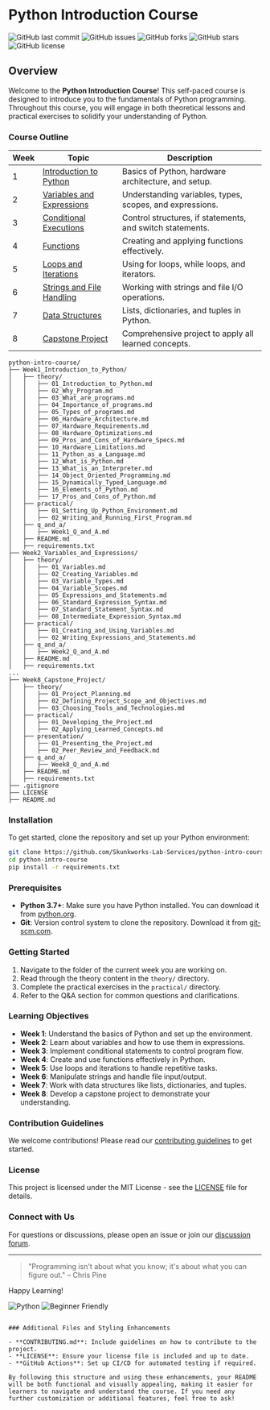 # Python Introduction Course

![GitHub last commit](https://img.shields.io/github/last-commit/Skunkworks-Lab-Services/python-intro-course)
![GitHub issues](https://img.shields.io/github/issues/Skunkworks-Lab-Services/python-intro-course)
![GitHub forks](https://img.shields.io/github/forks/Skunkworks-Lab-Services/python-intro-course)
![GitHub stars](https://img.shields.io/github/stars/Skunkworks-Lab-Services/python-intro-course)
![GitHub license](https://img.shields.io/github/license/Skunkworks-Lab-Services/python-intro-course)

## Overview

Welcome to the **Python Introduction Course**! This self-paced course is designed to introduce you to the fundamentals of Python programming. Throughout this course, you will engage in both theoretical lessons and practical exercises to solidify your understanding of Python.

### Course Outline

| Week | Topic                              | Description                                               |
|------|------------------------------------|-----------------------------------------------------------|
| 1    | [Introduction to Python](./Week1_Introduction_to_Python/README.md) | Basics of Python, hardware architecture, and setup.        |
| 2    | [Variables and Expressions](./Week2_Variables_and_Expressions/README.md) | Understanding variables, types, scopes, and expressions.   |
| 3    | [Conditional Executions](./Week3_Conditional_Executions/README.md) | Control structures, if statements, and switch statements.  |
| 4    | [Functions](./Week4_Functions/README.md) | Creating and applying functions effectively.               |
| 5    | [Loops and Iterations](./Week5_Loops_and_Iterations/README.md) | Using for loops, while loops, and iterators.               |
| 6    | [Strings and File Handling](./Week6_Strings_and_File_Handling/README.md) | Working with strings and file I/O operations.              |
| 7    | [Data Structures](./Week7_Data_Structures/README.md) | Lists, dictionaries, and tuples in Python.                 |
| 8    | [Capstone Project](./Week8_Capstone_Project/README.md) | Comprehensive project to apply all learned concepts.       |

```
python-intro-course/
├── Week1_Introduction_to_Python/
│   ├── theory/
│   │   ├── 01_Introduction_to_Python.md
│   │   ├── 02_Why_Program.md
│   │   ├── 03_What_are_programs.md
│   │   ├── 04_Importance_of_programs.md
│   │   ├── 05_Types_of_programs.md
│   │   ├── 06_Hardware_Architecture.md
│   │   ├── 07_Hardware_Requirements.md
│   │   ├── 08_Hardware_Optimizations.md
│   │   ├── 09_Pros_and_Cons_of_Hardware_Specs.md
│   │   ├── 10_Hardware_Limitations.md
│   │   ├── 11_Python_as_a_Language.md
│   │   ├── 12_What_is_Python.md
│   │   ├── 13_What_is_an_Interpreter.md
│   │   ├── 14_Object_Oriented_Programming.md
│   │   ├── 15_Dynamically_Typed_Language.md
│   │   ├── 16_Elements_of_Python.md
│   │   ├── 17_Pros_and_Cons_of_Python.md
│   ├── practical/
│   │   ├── 01_Setting_Up_Python_Environment.md
│   │   ├── 02_Writing_and_Running_First_Program.md
│   ├── q_and_a/
│   │   ├── Week1_Q_and_A.md
│   ├── README.md
│   ├── requirements.txt
├── Week2_Variables_and_Expressions/
│   ├── theory/
│   │   ├── 01_Variables.md
│   │   ├── 02_Creating_Variables.md
│   │   ├── 03_Variable_Types.md
│   │   ├── 04_Variable_Scopes.md
│   │   ├── 05_Expressions_and_Statements.md
│   │   ├── 06_Standard_Expression_Syntax.md
│   │   ├── 07_Standard_Statement_Syntax.md
│   │   ├── 08_Intermediate_Expression_Syntax.md
│   ├── practical/
│   │   ├── 01_Creating_and_Using_Variables.md
│   │   ├── 02_Writing_Expressions_and_Statements.md
│   ├── q_and_a/
│   │   ├── Week2_Q_and_A.md
│   ├── README.md
│   ├── requirements.txt
...
├── Week8_Capstone_Project/
│   ├── theory/
│   │   ├── 01_Project_Planning.md
│   │   ├── 02_Defining_Project_Scope_and_Objectives.md
│   │   ├── 03_Choosing_Tools_and_Technologies.md
│   ├── practical/
│   │   ├── 01_Developing_the_Project.md
│   │   ├── 02_Applying_Learned_Concepts.md
│   ├── presentation/
│   │   ├── 01_Presenting_the_Project.md
│   │   ├── 02_Peer_Review_and_Feedback.md
│   ├── q_and_a/
│   │   ├── Week8_Q_and_A.md
│   ├── README.md
│   ├── requirements.txt
├── .gitignore
├── LICENSE
├── README.md
```

### Installation

To get started, clone the repository and set up your Python environment:

```bash
git clone https://github.com/Skunkworks-Lab-Services/python-intro-course.git
cd python-intro-course
pip install -r requirements.txt
```

### Prerequisites

- **Python 3.7+**: Make sure you have Python installed. You can download it from [python.org](https://www.python.org/).
- **Git**: Version control system to clone the repository. Download it from [git-scm.com](https://git-scm.com/).

### Getting Started

1. Navigate to the folder of the current week you are working on.
2. Read through the theory content in the `theory/` directory.
3. Complete the practical exercises in the `practical/` directory.
4. Refer to the Q&A section for common questions and clarifications.

### Learning Objectives

- **Week 1**: Understand the basics of Python and set up the environment.
- **Week 2**: Learn about variables and how to use them in expressions.
- **Week 3**: Implement conditional statements to control program flow.
- **Week 4**: Create and use functions effectively in Python.
- **Week 5**: Use loops and iterations to handle repetitive tasks.
- **Week 6**: Manipulate strings and handle file input/output.
- **Week 7**: Work with data structures like lists, dictionaries, and tuples.
- **Week 8**: Develop a capstone project to demonstrate your understanding.

### Contribution Guidelines

We welcome contributions! Please read our [contributing guidelines](CONTRIBUTING.md) to get started.

### License

This project is licensed under the MIT License - see the [LICENSE](LICENSE) file for details.

### Connect with Us

For questions or discussions, please open an issue or join our [discussion forum](https://github.com/Skunkworks-Lab-Services/python-intro-course/discussions).

---

> "Programming isn't about what you know; it's about what you can figure out." – Chris Pine

Happy Learning!

![Python](https://img.shields.io/badge/python-v3.7%2B-blue)
![Beginner Friendly](https://img.shields.io/badge/beginner-friendly-green)
```

### Additional Files and Styling Enhancements

- **CONTRIBUTING.md**: Include guidelines on how to contribute to the project.
- **LICENSE**: Ensure your license file is included and up to date.
- **GitHub Actions**: Set up CI/CD for automated testing if required.

By following this structure and using these enhancements, your README will be both functional and visually appealing, making it easier for learners to navigate and understand the course. If you need any further customization or additional features, feel free to ask!
